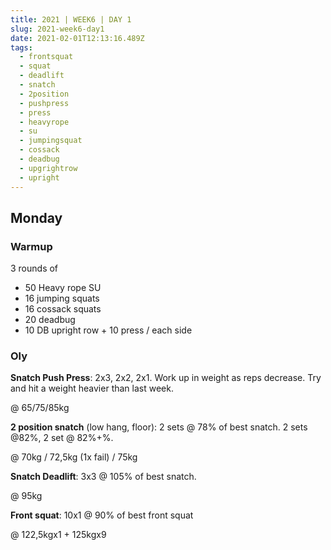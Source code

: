 ```yaml
---
title: 2021 | WEEK6 | DAY 1
slug: 2021-week6-day1
date: 2021-02-01T12:13:16.489Z
tags:
  - frontsquat
  - squat
  - deadlift
  - snatch
  - 2position
  - pushpress
  - press
  - heavyrope
  - su
  - jumpingsquat
  - cossack
  - deadbug
  - upgrightrow
  - upright
---
```

## Monday

### Warmup

3 rounds of

* 50 Heavy rope SU
* 16 jumping squats
* 16 cossack squats
* 20 deadbug
* 10 DB upright row + 10 press / each side

### Oly

**Snatch Push Press**: 2x3, 2x2, 2x1. Work up in weight as reps decrease. Try and hit a weight heavier than last week.

@ 65/75/85kg

**2 position snatch** (low hang, floor): 2 sets @ 78% of best snatch. 2 sets @82%, 2 set @ 82%+%.

@ 70kg / 72,5kg (1x fail) / 75kg

**Snatch Deadlift**: 3x3 @ 105% of best snatch.

@ 95kg

**Front squat**: 10x1 @ 90% of best front squat

@ 122,5kgx1 + 125kgx9